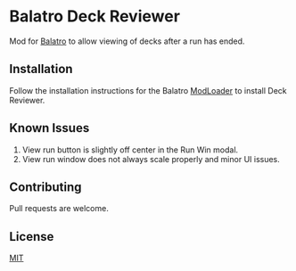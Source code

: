 # Balatro Deck Reviewer

Mod for [Balatro](https://store.steampowered.com/app/2379780/Balatro/) to allow viewing of decks after a run has ended.

## Installation

Follow the installation instructions for the Balatro [ModLoader](https://github.com/Steamopollys/Steamodded/tree/0.6.0) to install Deck Reviewer.

## Known Issues

1. View run button is slightly off center in the Run Win modal.
2. View run window does not always scale properly and minor UI issues.

## Contributing

Pull requests are welcome.
## License

[MIT](https://choosealicense.com/licenses/mit/)
